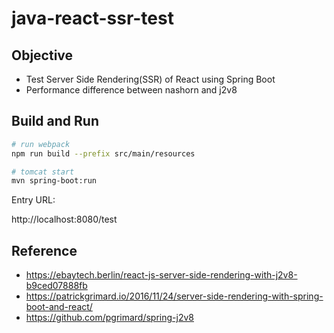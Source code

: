 # java-react-ssr-test
## Objective
- Test Server Side Rendering(SSR) of React using Spring Boot
- Performance difference between nashorn and j2v8

## Build and Run
```sh
# run webpack
npm run build --prefix src/main/resources
```
```sh
# tomcat start
mvn spring-boot:run
```
Entry URL: 

http://localhost:8080/test


## Reference
- https://ebaytech.berlin/react-js-server-side-rendering-with-j2v8-b9ced07888fb
- https://patrickgrimard.io/2016/11/24/server-side-rendering-with-spring-boot-and-react/
- https://github.com/pgrimard/spring-j2v8

